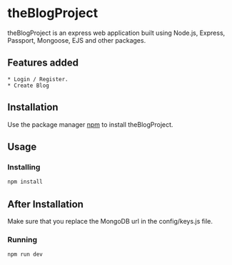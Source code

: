 # theBlogProject

theBlogProject is an express web application built using Node.js, Express, Passport, Mongoose, EJS and other packages.

## Features added
    * Login / Register.
    * Create Blog

## Installation

Use the package manager [npm](https://nodejs.org/en/) to install theBlogProject.

## Usage

### Installing

```bash
npm install
```
## After Installation 

Make sure that you replace the MongoDB url in the config/keys.js file.

### Running

```bash
npm run dev
```


